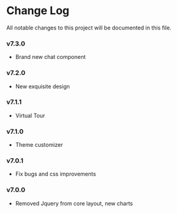 # Change Log
All notable changes to this project will be documented in this file.

### v7.3.0
- Brand new chat component

### v7.2.0
- New exquisite design

### v7.1.1
- Virtual Tour

### v7.1.0
- Theme customizer

### v7.0.1
- Fix bugs and css improvements

### v7.0.0
- Removed Jquery from core layout, new charts